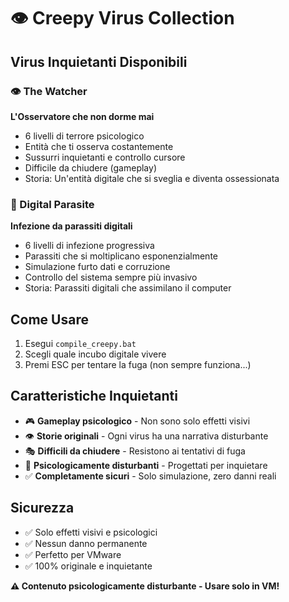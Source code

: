 # 👁️ Creepy Virus Collection

## Virus Inquietanti Disponibili

### 👁️ The Watcher
**L'Osservatore che non dorme mai**
- 6 livelli di terrore psicologico
- Entità che ti osserva costantemente
- Sussurri inquietanti e controllo cursore
- Difficile da chiudere (gameplay)
- Storia: Un'entità digitale che si sveglia e diventa ossessionata

### 🦠 Digital Parasite  
**Infezione da parassiti digitali**
- 6 livelli di infezione progressiva
- Parassiti che si moltiplicano esponenzialmente
- Simulazione furto dati e corruzione
- Controllo del sistema sempre più invasivo
- Storia: Parassiti digitali che assimilano il computer

## Come Usare

1. Esegui `compile_creepy.bat`
2. Scegli quale incubo digitale vivere
3. Premi ESC per tentare la fuga (non sempre funziona...)

## Caratteristiche Inquietanti

- 🎮 **Gameplay psicologico** - Non sono solo effetti visivi
- 👁️ **Storie originali** - Ogni virus ha una narrativa disturbante
- 🎭 **Difficili da chiudere** - Resistono ai tentativi di fuga
- 🧠 **Psicologicamente disturbanti** - Progettati per inquietare
- ✅ **Completamente sicuri** - Solo simulazione, zero danni reali

## Sicurezza

- ✅ Solo effetti visivi e psicologici
- ✅ Nessun danno permanente
- ✅ Perfetto per VMware
- ✅ 100% originale e inquietante

**⚠️ Contenuto psicologicamente disturbante - Usare solo in VM!**